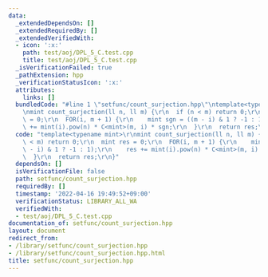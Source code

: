 ```yaml
---
data:
  _extendedDependsOn: []
  _extendedRequiredBy: []
  _extendedVerifiedWith:
  - icon: ':x:'
    path: test/aoj/DPL_5_C.test.cpp
    title: test/aoj/DPL_5_C.test.cpp
  _isVerificationFailed: true
  _pathExtension: hpp
  _verificationStatusIcon: ':x:'
  attributes:
    links: []
  bundledCode: "#line 1 \"setfunc/count_surjection.hpp\"\ntemplate<typename mint>\r\
    \nmint count_surjection(ll n, ll m) {\r\n  if (n < m) return 0;\r\n  mint res\
    \ = 0;\r\n  FOR(i, m + 1) {\r\n    mint sgn = ((m - i) & 1 ? -1 : 1);\r\n    res\
    \ += mint(i).pow(n) * C<mint>(m, i) * sgn;\r\n  }\r\n  return res;\r\n}\n"
  code: "template<typename mint>\r\nmint count_surjection(ll n, ll m) {\r\n  if (n\
    \ < m) return 0;\r\n  mint res = 0;\r\n  FOR(i, m + 1) {\r\n    mint sgn = ((m\
    \ - i) & 1 ? -1 : 1);\r\n    res += mint(i).pow(n) * C<mint>(m, i) * sgn;\r\n\
    \  }\r\n  return res;\r\n}"
  dependsOn: []
  isVerificationFile: false
  path: setfunc/count_surjection.hpp
  requiredBy: []
  timestamp: '2022-04-16 19:49:52+09:00'
  verificationStatus: LIBRARY_ALL_WA
  verifiedWith:
  - test/aoj/DPL_5_C.test.cpp
documentation_of: setfunc/count_surjection.hpp
layout: document
redirect_from:
- /library/setfunc/count_surjection.hpp
- /library/setfunc/count_surjection.hpp.html
title: setfunc/count_surjection.hpp
---
```


